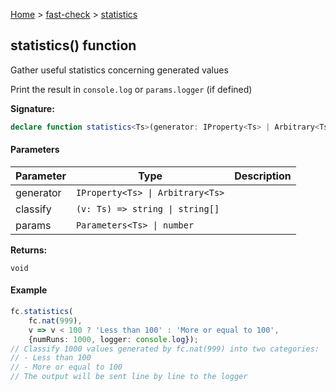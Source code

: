 [Home](/) &gt; [fast-check](../fast-check.md) &gt; [statistics](statistics.md)

## statistics() function

Gather useful statistics concerning generated values

Print the result in `console.log` or `params.logger` (if defined)

<b>Signature:</b>

```typescript
declare function statistics<Ts>(generator: IProperty<Ts> | Arbitrary<Ts>, classify: (v: Ts) => string | string[], params?: Parameters<Ts> | number): void;
```

#### Parameters

|  Parameter | Type | Description |
|  --- | --- | --- |
|  generator | <code>IProperty&lt;Ts&gt; &#124; Arbitrary&lt;Ts&gt;</code> |  |
|  classify | <code>(v: Ts) =&gt; string &#124; string[]</code> |  |
|  params | <code>Parameters&lt;Ts&gt; &#124; number</code> |  |

<b>Returns:</b>

`void`

#### Example


```typescript
fc.statistics(
    fc.nat(999),
    v => v < 100 ? 'Less than 100' : 'More or equal to 100',
    {numRuns: 1000, logger: console.log});
// Classify 1000 values generated by fc.nat(999) into two categories:
// - Less than 100
// - More or equal to 100
// The output will be sent line by line to the logger

```

